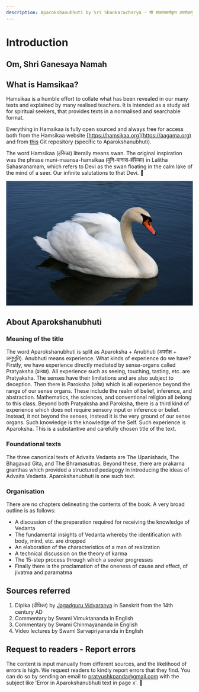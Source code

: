 ```yaml
---
description: Aparokshanubhuti by Sri Shankaracharya - श्री शंकराचार्यकृत अपरोक्षानुभूतिः
---
```


# Introduction

## Om, Shri Ganesaya Namah

## What is Hamsikaa?

Hamsikaa is a humble effort to collate what has been revealed in our many texts and explained by many realised teachers. It is intended as a study aid for spiritual seekers, that provides texts in a normalised and searchable format. 

Everything in Hamsikaa is fully open sourced and always free for access both from the Hamsikaa website [https://hamsikaa.org](https://aagama.org) and from [this](https://github.com/pratyush1987/aparokshanubhuti.git) Git repository \(specific to Aparokshanubhuti\).

The word Hamsikaa \(हंसिका\) literally means swan. The original inspiration was the phrase muni-maansa-hamsikaa \(मुनि-मानास-हंसिका\) in Lalitha Sahasranamam, which refers to Devi as the swan floating in the calm lake of the mind of a seer. Our infinite salutations to that Devi. 🙏 

![Muni-Maanasa-Hamsika is a name for Devi in Lalitha Sahasranamam \(image courtesy Wiki-commons\)](.gitbook/assets/1280px-mute_swan_vrhnika.jpg)

## About Aparokshanubhuti

### Meaning of the title

The word Aparokshanubhuti is split as Aparoksha + Anubhuti \(अपरोक्ष + अनुभूति\). Anubhuti means experience. What kinds of experience do we have? Firstly, we have experience directly mediated by sense-organs called Pratyaksha \(प्रत्यक्ष\). All experience such as seeing, touching, tasting, etc. are Pratyaksha. The senses have their limitations and are also subject to deception. Then there is Paroksha \(परोक्ष\) which is all experience beyond the range of our sense organs. These include the realm of belief, inference, and abstraction. Mathematics, the sciences, and conventional religion all belong to this class. Beyond both Pratyaksha and Paroksha, there is a third kind of experience which does not require sensory input or inference or belief. Instead, it not beyond the senses, instead it is the very ground of our sense organs. Such knowledge is the knowledge of the Self. Such experience is Aparoksha. This is a substantive and carefully chosen title of the text.

### Foundational texts

The three canonical texts of Advaita Vedanta are The Upanishads, The Bhagavad Gita, and The Bhramasutras. Beyond these, there are prakarna granthas which provided a structured pedagogy in introducing the ideas of Advaita Vedanta. Aparokshanubhuti is one such text. 

### Organisation

There are no chapters delineating the contents of the book. A very broad outline is as follows: 

* A discussion of the preparation required for receiving the knowledge of Vedanta
* The fundamental insights of Vedanta whereby the identification with body, mind, etc. are dropped
* An elaboration of the characteristics of a man of realization
* A technical discussion on the theory of karma
* The 15-step process through which a seeker progresses 
* Finally there is the proclamation of the oneness of cause and effect, of jivatma and paramatma

## Sources referred

1. Dipika \(दीपिका\) by [Jagadguru Vidyaranya](https://en.wikipedia.org/wiki/Vidyaranya) in Sanskrit from the 14th century AD
2. Commentary by Swami Vimuktananda in English
3. Commentary by Swami Chinmayananda in English
4. Video lectures by Swami Sarvapriyananda in English

## Request to readers - Report errors

The content is input manually from different sources, and the likelihood of errors is high. We request readers to kindly report errors that they find. You can do so by sending an email to pratyushkpanda@gmail.com with the subject like 'Error in Aparokshanubhuti text in page x'. 🙏

